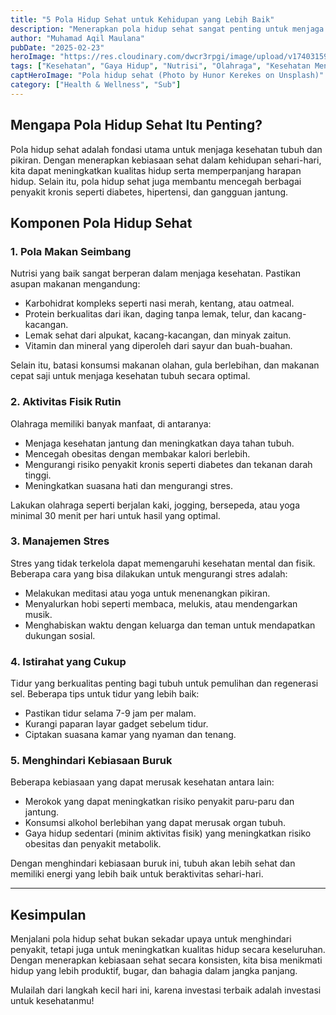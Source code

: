 ```yaml
---
title: "5 Pola Hidup Sehat untuk Kehidupan yang Lebih Baik"
description: "Menerapkan pola hidup sehat sangat penting untuk menjaga tubuh tetap bugar dan mencegah berbagai penyakit. Simak lima kebiasaan sehat yang bisa kamu mulai terapkan sekarang juga!"
author: "Muhamad Aqil Maulana"
pubDate: "2025-02-23"
heroImage: "https://res.cloudinary.com/dwcr3rpgi/image/upload/v1740315901/blogs/pola-hidup-sehat.jpg"
tags: ["Kesehatan", "Gaya Hidup", "Nutrisi", "Olahraga", "Kesehatan Mental"]
captHeroImage: "Pola hidup sehat (Photo by Hunor Kerekes on Unsplash)"
category: ["Health & Wellness", "Sub"]
---
```


## Mengapa Pola Hidup Sehat Itu Penting?

Pola hidup sehat adalah fondasi utama untuk menjaga kesehatan tubuh dan pikiran. Dengan menerapkan kebiasaan sehat dalam kehidupan sehari-hari, kita dapat meningkatkan kualitas hidup serta memperpanjang harapan hidup. Selain itu, pola hidup sehat juga membantu mencegah berbagai penyakit kronis seperti diabetes, hipertensi, dan gangguan jantung.

## Komponen Pola Hidup Sehat

### 1. Pola Makan Seimbang

Nutrisi yang baik sangat berperan dalam menjaga kesehatan. Pastikan asupan makanan mengandung:
- Karbohidrat kompleks seperti nasi merah, kentang, atau oatmeal.
- Protein berkualitas dari ikan, daging tanpa lemak, telur, dan kacang-kacangan.
- Lemak sehat dari alpukat, kacang-kacangan, dan minyak zaitun.
- Vitamin dan mineral yang diperoleh dari sayur dan buah-buahan.

Selain itu, batasi konsumsi makanan olahan, gula berlebihan, dan makanan cepat saji untuk menjaga kesehatan tubuh secara optimal.

### 2. Aktivitas Fisik Rutin

Olahraga memiliki banyak manfaat, di antaranya:
- Menjaga kesehatan jantung dan meningkatkan daya tahan tubuh.
- Mencegah obesitas dengan membakar kalori berlebih.
- Mengurangi risiko penyakit kronis seperti diabetes dan tekanan darah tinggi.
- Meningkatkan suasana hati dan mengurangi stres.

Lakukan olahraga seperti berjalan kaki, jogging, bersepeda, atau yoga minimal 30 menit per hari untuk hasil yang optimal.

### 3. Manajemen Stres

Stres yang tidak terkelola dapat memengaruhi kesehatan mental dan fisik. Beberapa cara yang bisa dilakukan untuk mengurangi stres adalah:
- Melakukan meditasi atau yoga untuk menenangkan pikiran.
- Menyalurkan hobi seperti membaca, melukis, atau mendengarkan musik.
- Menghabiskan waktu dengan keluarga dan teman untuk mendapatkan dukungan sosial.

### 4. Istirahat yang Cukup

Tidur yang berkualitas penting bagi tubuh untuk pemulihan dan regenerasi sel. Beberapa tips untuk tidur yang lebih baik:
- Pastikan tidur selama 7-9 jam per malam.
- Kurangi paparan layar gadget sebelum tidur.
- Ciptakan suasana kamar yang nyaman dan tenang.

### 5. Menghindari Kebiasaan Buruk

Beberapa kebiasaan yang dapat merusak kesehatan antara lain:
- Merokok yang dapat meningkatkan risiko penyakit paru-paru dan jantung.
- Konsumsi alkohol berlebihan yang dapat merusak organ tubuh.
- Gaya hidup sedentari (minim aktivitas fisik) yang meningkatkan risiko obesitas dan penyakit metabolik.

Dengan menghindari kebiasaan buruk ini, tubuh akan lebih sehat dan memiliki energi yang lebih baik untuk beraktivitas sehari-hari.

---

## Kesimpulan

Menjalani pola hidup sehat bukan sekadar upaya untuk menghindari penyakit, tetapi juga untuk meningkatkan kualitas hidup secara keseluruhan. Dengan menerapkan kebiasaan sehat secara konsisten, kita bisa menikmati hidup yang lebih produktif, bugar, dan bahagia dalam jangka panjang.

Mulailah dari langkah kecil hari ini, karena investasi terbaik adalah investasi untuk kesehatanmu!
